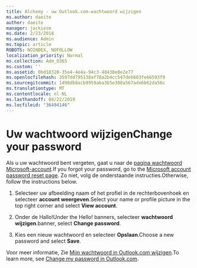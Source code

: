 ```yaml
---
title: Alchemy - uw Outlook.com-wachtwoord wijzigen
ms.author: daeite
author: daeite
manager: jackiesm
ms.date: 2/23/2018
ms.audience: Admin
ms.topic: article
ROBOTS: NOINDEX, NOFOLLOW
localization_priority: Normal
ms.collection: Adm_O365
ms.custom: ''
ms.assetid: 0bd18328-35e4-4e4a-94c3-48430e8e2e77
ms.openlocfilehash: 3597dd795138af78a2b4cc547deb603fe66593f9
ms.sourcegitcommit: 1d98db8acb9959aba3b5e308a567ade6b62da56c
ms.translationtype: MT
ms.contentlocale: nl-NL
ms.lasthandoff: 08/22/2019
ms.locfileid: "36494146"
---
```

# <a name="change-your-password"></a><span data-ttu-id="e3e64-102">Uw wachtwoord wijzigen</span><span class="sxs-lookup"><span data-stu-id="e3e64-102">Change your password</span></span>

<span data-ttu-id="e3e64-103">Als u uw wachtwoord bent vergeten, gaat u naar de [pagina wachtwoord Microsoft-account](https://go.microsoft.com/fwlink/p/?linkid=841909).</span><span class="sxs-lookup"><span data-stu-id="e3e64-103">If you forgot your password, go to the [Microsoft account password reset page](https://go.microsoft.com/fwlink/p/?linkid=841909).</span></span> <span data-ttu-id="e3e64-104">Zo niet, volg de onderstaande instructies.</span><span class="sxs-lookup"><span data-stu-id="e3e64-104">Otherwise, follow the instructions below.</span></span>
  
1. <span data-ttu-id="e3e64-105">Selecteer uw afbeelding naam of het profiel in de rechterbovenhoek en selecteer **account weergeven**.</span><span class="sxs-lookup"><span data-stu-id="e3e64-105">Select your name or profile picture in the top right corner and select **View account**.</span></span> 
    
2. <span data-ttu-id="e3e64-106">Onder de Hallo!</span><span class="sxs-lookup"><span data-stu-id="e3e64-106">Under the Hello!</span></span> <span data-ttu-id="e3e64-107">banners, selecteer **wachtwoord wijzigen**.</span><span class="sxs-lookup"><span data-stu-id="e3e64-107">banner, select **Change password**.</span></span> 
    
3. <span data-ttu-id="e3e64-108">Kies een nieuw wachtwoord en selecteer **Opslaan**.</span><span class="sxs-lookup"><span data-stu-id="e3e64-108">Choose a new password and select **Save**.</span></span> 
    
<span data-ttu-id="e3e64-109">Voor meer informatie, Zie [Mijn wachtwoord in Outlook.com wijzigen](https://support.office.com/article/2138d690-811c-4545-b2f3-e4dbe80c9735.aspx).</span><span class="sxs-lookup"><span data-stu-id="e3e64-109">To learn more, see [Change my password in Outlook.com](https://support.office.com/article/2138d690-811c-4545-b2f3-e4dbe80c9735.aspx).</span></span>
  

